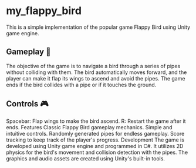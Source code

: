 # my_flappy_bird

This is a simple implementation of the popular game Flappy Bird using Unity game engine.

## Gameplay 🎯
The objective of the game is to navigate a bird through a series of pipes without colliding with them. The bird automatically moves forward, and the player can make it flap its wings to ascend and avoid the pipes. The game ends if the bird collides with a pipe or if it touches the ground.

## Controls 🎮
Spacebar: Flap wings to make the bird ascend.
R: Restart the game after it ends.
Features
Classic Flappy Bird gameplay mechanics.
Simple and intuitive controls.
Randomly generated pipes for endless gameplay.
Score tracking to keep track of the player's progress.
Development
The game is developed using Unity game engine and programmed in C#. It utilizes 2D physics for the bird's movement and collision detection with the pipes. The graphics and audio assets are created using Unity's built-in tools.
